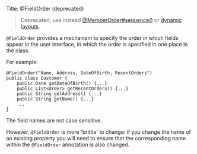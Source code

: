 Title: @FieldOrder (deprecated)

> Deprecated, use instead [@MemberOrder#sequence()](./MemberOrder.html) or [dynamic layouts](../../components/viewers/wicket/dynamic-layouts.html).

`@FieldOrder` provides a mechanism to specify the order in which fields
appear in the user interface, in which the order is specified in one
place in the class.

For example:

    @FieldOrder("Name, Address, DateOfBirth, RecentOrders")
    public class Customer {
        public Date getDateOfBirth() {...}
        public List<Order> getRecentOrders() {...}
        public String getAddress() {...}
        public String getName() {...}
        ...
    }

The field names are not case sensitive.

However, `@FieldOrder` is more 'brittle' to change: if you change the
name of an existing property you will need to ensure that the
corresponding name within the `@FieldOrder` annotation is also changed.
